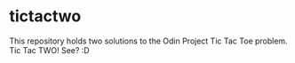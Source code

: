 # tictactwo 
This repository holds two solutions to the Odin Project Tic Tac Toe problem. Tic Tac TWO! See? :D
